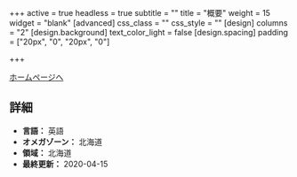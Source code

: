 +++
active = true
headless = true
subtitle = ""
title = "概要"
weight = 15
widget = "blank"
[advanced]
css_class = ""
css_style = ""
[design]
columns = "2"
[design.background]
text_color_light = false
[design.spacing]
padding = ["20px", "0", "20px", "0"]

+++

[ホームページへ](https://ywamniseko.org)

## 詳細

* **言語：** 英語
* **オメガゾーン：** 北海道
* **領域：** 北海道
* **最終更新：** 2020-04-15
